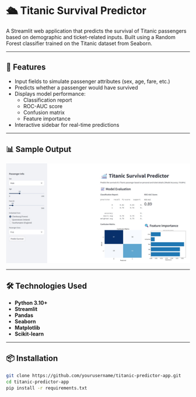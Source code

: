 # 🛳️ Titanic Survival Predictor

A Streamlit web application that predicts the survival of Titanic passengers based on demographic and ticket-related inputs. Built using a Random Forest classifier trained on the Titanic dataset from Seaborn.

---

## 🚀 Features

- Input fields to simulate passenger attributes (sex, age, fare, etc.)
- Predicts whether a passenger would have survived
- Displays model performance:
  - Classification report
  - ROC-AUC score
  - Confusion matrix
  - Feature importance
- Interactive sidebar for real-time predictions

---

## 📊 Sample Output

<img src="streamlit.jpg" alt="Titanic Streamlit App Screenshot" width="700"/>

---

## 🛠️ Technologies Used

- **Python 3.10+**
- **Streamlit**
- **Pandas**
- **Seaborn**
- **Matplotlib**
- **Scikit-learn**

---

## 📦 Installation

```bash
git clone https://github.com/yourusername/titanic-predictor-app.git
cd titanic-predictor-app
pip install -r requirements.txt
